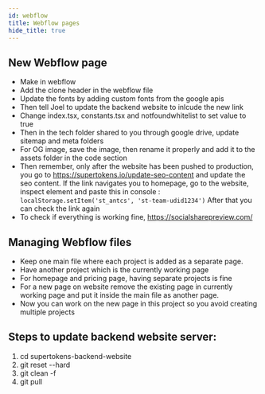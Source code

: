 ```yaml
---
id: webflow
title: Webflow pages
hide_title: true
---
```


## New Webflow page

- Make in webflow
- Add the clone header in the webflow file
- Update the fonts by adding custom fonts from the google apis
- Then tell Joel to update the backend website to inlcude the new link
- Change index.tsx, constants.tsx and notfoundwhitelist to set value to true
- Then in the tech folder shared to you through google drive, update sitemap and meta folders
- For OG image, save the image, then rename it properly and add it to the assets folder in the code section
- Then remember, only after the website has been pushed to production, you go to https://supertokens.io/update-seo-content and update the seo content. If the link navigates you to homepage, go to the website, inspect element and paste this in console : `localStorage.setItem('st_antcs', 'st-team-udid1234')` After that you can check the link again
- To check if everything is working fine, https://socialsharepreview.com/

## Managing Webflow files
- Keep one main file where each project is added as a separate page.
- Have another project which is the currently working page
- For homepage and pricing page, having separate projects is fine
- For a new page on website remove the existing page in currently working page and put it inside the main file as another page.
- Now you can work on the new page in this project so you avoid creating multiple projects

## Steps to update backend website server:
1. cd supertokens-backend-website
2. git reset --hard
3. git clean -f
4. git pull
